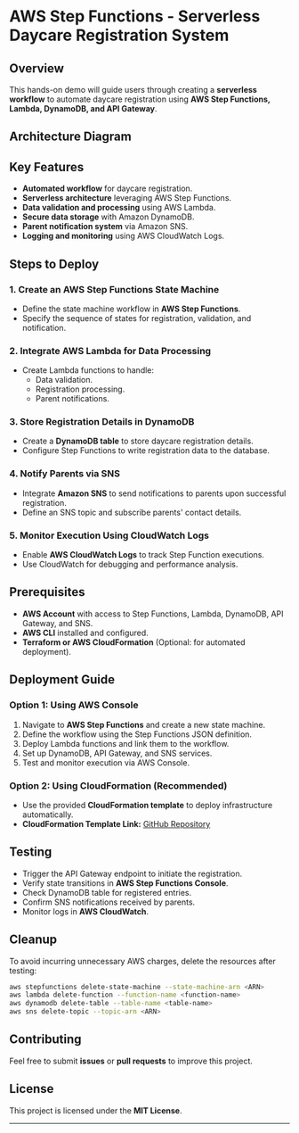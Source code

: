 # AWS Step Functions - Serverless Daycare Registration System

## Overview
This hands-on demo will guide users through creating a **serverless workflow** to automate daycare registration using **AWS Step Functions, Lambda, DynamoDB, and API Gateway**.

## Architecture Diagram

## Key Features
- **Automated workflow** for daycare registration.
- **Serverless architecture** leveraging AWS Step Functions.
- **Data validation and processing** using AWS Lambda.
- **Secure data storage** with Amazon DynamoDB.
- **Parent notification system** via Amazon SNS.
- **Logging and monitoring** using AWS CloudWatch Logs.

## Steps to Deploy
### **1. Create an AWS Step Functions State Machine**
- Define the state machine workflow in **AWS Step Functions**.
- Specify the sequence of states for registration, validation, and notification.

### **2. Integrate AWS Lambda for Data Processing**
- Create Lambda functions to handle:
  - Data validation.
  - Registration processing.
  - Parent notifications.

### **3. Store Registration Details in DynamoDB**
- Create a **DynamoDB table** to store daycare registration details.
- Configure Step Functions to write registration data to the database.

### **4. Notify Parents via SNS**
- Integrate **Amazon SNS** to send notifications to parents upon successful registration.
- Define an SNS topic and subscribe parents' contact details.

### **5. Monitor Execution Using CloudWatch Logs**
- Enable **AWS CloudWatch Logs** to track Step Function executions.
- Use CloudWatch for debugging and performance analysis.

## Prerequisites
- **AWS Account** with access to Step Functions, Lambda, DynamoDB, API Gateway, and SNS.
- **AWS CLI** installed and configured.
- **Terraform or AWS CloudFormation** (Optional: for automated deployment).

## Deployment Guide
### **Option 1: Using AWS Console**
1. Navigate to **AWS Step Functions** and create a new state machine.
2. Define the workflow using the Step Functions JSON definition.
3. Deploy Lambda functions and link them to the workflow.
4. Set up DynamoDB, API Gateway, and SNS services.
5. Test and monitor execution via AWS Console.

### **Option 2: Using CloudFormation (Recommended)**
- Use the provided **CloudFormation template** to deploy infrastructure automatically.
- **CloudFormation Template Link:** [GitHub Repository](https://github.com/your-repo/aws-stepfunctions-daycare)

## Testing
- Trigger the API Gateway endpoint to initiate the registration.
- Verify state transitions in **AWS Step Functions Console**.
- Check DynamoDB table for registered entries.
- Confirm SNS notifications received by parents.
- Monitor logs in **AWS CloudWatch**.

## Cleanup
To avoid incurring unnecessary AWS charges, delete the resources after testing:
```bash
aws stepfunctions delete-state-machine --state-machine-arn <ARN>
aws lambda delete-function --function-name <function-name>
aws dynamodb delete-table --table-name <table-name>
aws sns delete-topic --topic-arn <ARN>
```

## Contributing
Feel free to submit **issues** or **pull requests** to improve this project.

## License
This project is licensed under the **MIT License**.

---
